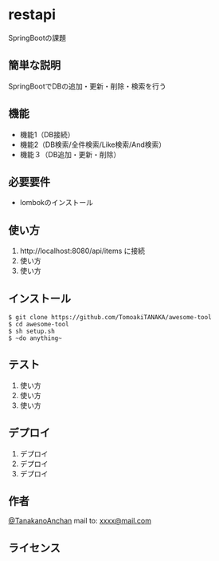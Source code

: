 # restapi

SpringBootの課題
 
## 簡単な説明

SpringBootでDBの追加・更新・削除・検索を行う
 
## 機能
 
- 機能1（DB接続）
- 機能2（DB検索/全件検索/Like検索/And検索）
- 機能３（DB追加・更新・削除）


## 必要要件
 
- lombokのインストール
 
## 使い方
 
1. http://localhost:8080/api/items に接続
2. 使い方
3. 使い方
 
## インストール
 
```
$ git clone https://github.com/TomoakiTANAKA/awesome-tool
$ cd awesome-tool
$ sh setup.sh
$ ~do anything~
```
 
## テスト
 
1. 使い方
2. 使い方
3. 使い方
 
## デプロイ
 
1. デプロイ
2. デプロイ
3. デプロイ
 
## 作者
 
[@TanakanoAnchan](https://twitter.com/TanakanoAnchan)
mail to: xxxx@mail.com
 
## ライセンス

</blockquote>
